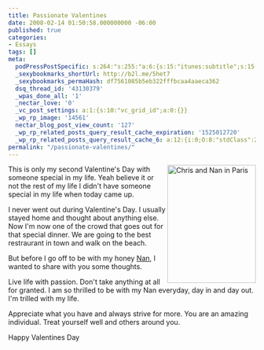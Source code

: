 ```yaml
---
title: Passionate Valentines
date: 2008-02-14 01:50:58.000000000 -06:00
published: true
categories:
- Essays
tags: []
meta:
  podPressPostSpecific: s:264:"s:255:"a:6:{s:15:"itunes:subtitle";s:15:"##PostExcerpt##";s:14:"itunes:summary";s:15:"##PostExcerpt##";s:15:"itunes:keywords";s:17:"##WordPressCats##";s:13:"itunes:author";s:10:"##Global##";s:15:"itunes:explicit";s:7:"Default";s:12:"itunes:block";s:7:"Default";}";";
  _sexybookmarks_shortUrl: http://b2l.me/5het7
  _sexybookmarks_permaHash: df7561085b5eb322fffbcaa4aaeca362
  dsq_thread_id: '43130379'
  _wpas_done_all: '1'
  _nectar_love: '0'
  _vc_post_settings: a:1:{s:10:"vc_grid_id";a:0:{}}
  _wp_rp_image: '14561'
  nectar_blog_post_view_count: '127'
  _wp_rp_related_posts_query_result_cache_expiration: '1525012720'
  _wp_rp_related_posts_query_result_cache_6: a:12:{i:0;O:8:"stdClass":2:{s:7:"post_id";s:3:"407";s:5:"score";s:18:"58.826323593589315";}i:1;O:8:"stdClass":2:{s:7:"post_id";s:4:"4437";s:5:"score";s:17:"26.27096427772861";}i:2;O:8:"stdClass":2:{s:7:"post_id";s:4:"4409";s:5:"score";s:16:"21.1353197360888";}i:3;O:8:"stdClass":2:{s:7:"post_id";s:3:"602";s:5:"score";s:18:"19.479711604508797";}i:4;O:8:"stdClass":2:{s:7:"post_id";s:3:"695";s:5:"score";s:18:"18.413226960228517";}i:5;O:8:"stdClass":2:{s:7:"post_id";s:4:"3690";s:5:"score";s:17:"17.45408079966564";}i:6;O:8:"stdClass":2:{s:7:"post_id";s:3:"379";s:5:"score";s:18:"17.122401611791986";}i:7;O:8:"stdClass":2:{s:7:"post_id";s:4:"4407";s:5:"score";s:18:"16.896653994758324";}i:8;O:8:"stdClass":2:{s:7:"post_id";s:3:"860";s:5:"score";s:18:"16.896653994758324";}i:9;O:8:"stdClass":2:{s:7:"post_id";s:3:"371";s:5:"score";s:18:"16.707122882269015";}i:10;O:8:"stdClass":2:{s:7:"post_id";s:3:"176";s:5:"score";s:17:"15.24104586317832";}i:11;O:8:"stdClass":2:{s:7:"post_id";s:3:"746";s:5:"score";s:18:"15.209795227492268";}}
permalink: "/passionate-valentines/"
---
```

<img src="{{ site.baseurl }}/posts/2008/02/1091153803_a29e45a78b_m.jpg" alt="Chris and Nan in Paris" align="right" height="240" width="180" />This is only my second Valentine's Day with someone special in my life.  Yeah believe it or not the rest of my life I didn't have someone special in my life when today came up.

I never went out during Valentine's Day.  I usually stayed home and thought about anything else.   Now I'm now one of the crowd that goes out for that special dinner.  We are going to the best restraurant in town and walk on the beach.

But before I go off to be with my honey <a href="http://www.createyourownrealitynow.com" rel="nofollow">Nan</a>, I wanted to share with you some thoughts.

Live life with passion.  Don't take anything at all for granted.  I am so thrilled to be with my Nan everyday, day in and day out.  I'm trilled with my life.

Appreciate what you have and always strive for more.  You are an amazing individual.  Treat yourself well and others around you.

Happy Valentines Day</p>
